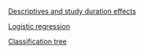 
[Descriptives and study duration effects](https://huiwen-goy.github.io/connect1-stigma/Connect1_Stigma_descriptives_2022.html)  

[Logistic regression](https://huiwen-goy.github.io/connect1-stigma/Connect1_Stigma_LR_2022.html)  

[Classification tree](https://huiwen-goy.github.io/connect1-stigma/Connect1_Stigma_Tree_2022.html)  
  
